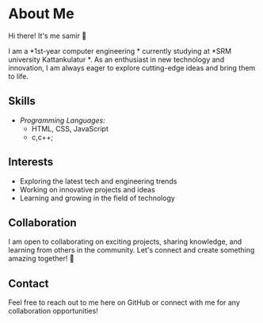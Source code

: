 # About Me

Hi there! It's me samir 👋

I am a *1st-year computer engineering * currently studying at *SRM university Kattankulatur *. As an enthusiast in new technology and innovation, I am always eager to explore cutting-edge ideas and bring them to life.

## Skills
- *Programming Languages:*
  - HTML, CSS, JavaScript
  - c,c++;

## Interests
- Exploring the latest tech and engineering trends
- Working on innovative projects and ideas
- Learning and growing in the field of technology

## Collaboration
I am open to collaborating on exciting projects, sharing knowledge, and learning from others in the community. Let's connect and create something amazing together! 🤝

## Contact
Feel free to reach out to me here on GitHub or connect with me for any collaboration opportunities!
